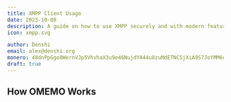```yaml
---
title: XMPP Client Usage
date: 2023-10-08
description: A guide on how to use XMPP securely and with modern features on various clients.
icon: xmpp.svg

author: Denshi
email: alex@denshi.org
monero: 48dnPpGgo8WernVJp5VhvhaX3u9e46NujdYA44u8zuMdETNC5jXiA9S7JoYMM6qRt1ZcKpt1J3RZ3JPuMyXetmbHH7Mnc9C
draft: true
---
```


## How OMEMO Works
